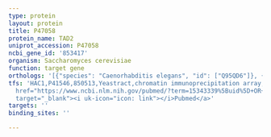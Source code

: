 ```yaml
---
type: protein
layout: protein
title: P47058
protein_name: TAD2
uniprot_accession: P47058
ncbi_gene_id: '853417'
organism: Saccharomyces cerevisiae
function: target gene
orthologs: '[{"species": "Caenorhabditis elegans", "id": ["Q95QD6"]}, {"species": "Homo sapiens", "id": ["<a href=\"/protein/q7z6v5\">Q7Z6V5</a>"]}, {"species": "Mus musculus", "id": ["Q6P6J0"]}, {"species": "Rattus norvegicus", "id": ["M0RA73"]}]'
tfs: 'HAC1,P41546,850513,Yeastract,chromatin immunoprecipitation array; footprinting,&ensp;<a
  href="https://www.ncbi.nlm.nih.gov/pubmed/?term=15343339%5Buid%5D+OR+30016623%5Buid%5D+OR+24170807%5Buid%5D"
  target="_blank"><i uk-icon="icon: link"></i>Pubmed</a>'
targets: ''
binding_sites: ''

---
```


